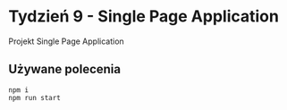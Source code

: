 # Tydzień 9 - Single Page Application

Projekt Single Page Application

## Używane polecenia
```
npm i
npm run start
```